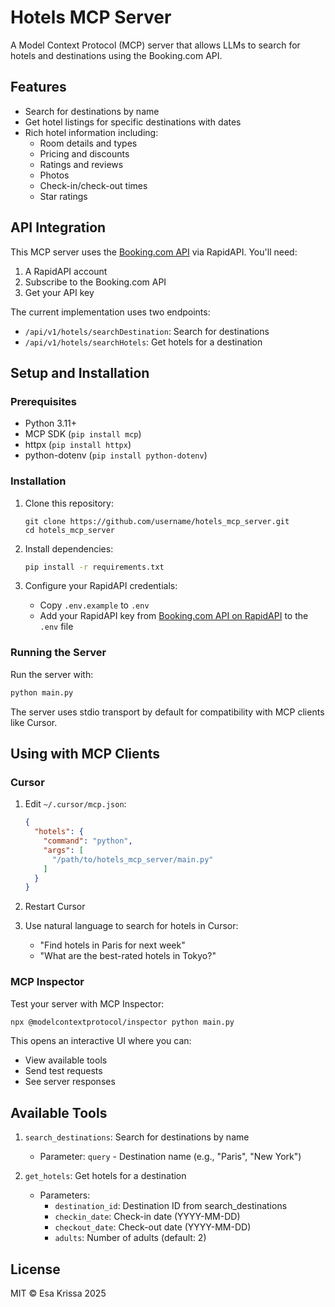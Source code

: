 # Hotels MCP Server

A Model Context Protocol (MCP) server that allows LLMs to search for hotels and destinations using the Booking.com API.

## Features

- Search for destinations by name
- Get hotel listings for specific destinations with dates
- Rich hotel information including:
  - Room details and types
  - Pricing and discounts
  - Ratings and reviews
  - Photos
  - Check-in/check-out times
  - Star ratings

## API Integration

This MCP server uses the [Booking.com API](https://rapidapi.com/apidojo/api/booking-com/) via RapidAPI. You'll need:

1. A RapidAPI account
2. Subscribe to the Booking.com API
3. Get your API key

The current implementation uses two endpoints:
- `/api/v1/hotels/searchDestination`: Search for destinations
- `/api/v1/hotels/searchHotels`: Get hotels for a destination

## Setup and Installation

### Prerequisites

- Python 3.11+
- MCP SDK (`pip install mcp`)
- httpx (`pip install httpx`)
- python-dotenv (`pip install python-dotenv`)

### Installation

1. Clone this repository:
   ```
   git clone https://github.com/username/hotels_mcp_server.git
   cd hotels_mcp_server
   ```

2. Install dependencies:
   ```bash
   pip install -r requirements.txt
   ```

3. Configure your RapidAPI credentials:
   - Copy `.env.example` to `.env`
   - Add your RapidAPI key from [Booking.com API on RapidAPI](https://rapidapi.com/tipsters/api/booking-com) to the `.env` file

### Running the Server

Run the server with:

```bash
python main.py
```

The server uses stdio transport by default for compatibility with MCP clients like Cursor.

## Using with MCP Clients

### Cursor

1. Edit `~/.cursor/mcp.json`:
   ```json
   {
     "hotels": {
       "command": "python",
       "args": [
         "/path/to/hotels_mcp_server/main.py"
       ]
     }
   }
   ```

2. Restart Cursor

3. Use natural language to search for hotels in Cursor:
   - "Find hotels in Paris for next week"
   - "What are the best-rated hotels in Tokyo?"

### MCP Inspector

Test your server with MCP Inspector:

```bash
npx @modelcontextprotocol/inspector python main.py
```

This opens an interactive UI where you can:
- View available tools
- Send test requests
- See server responses

## Available Tools

1. `search_destinations`: Search for destinations by name
   - Parameter: `query` - Destination name (e.g., "Paris", "New York")

2. `get_hotels`: Get hotels for a destination
   - Parameters:
     - `destination_id`: Destination ID from search_destinations
     - `checkin_date`: Check-in date (YYYY-MM-DD)
     - `checkout_date`: Check-out date (YYYY-MM-DD)
     - `adults`: Number of adults (default: 2)

## License

MIT © Esa Krissa 2025